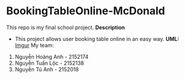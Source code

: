 # BookingTableOnline-McDonald
This repo is my final school project.
**Description**
 - This project allows user booking table online in an easy way.
 **UML:**
 [Imgur](https://i.imgur.com/uX8OzvX.png)
My team:
1. Nguyễn Hoàng Anh - 2152174
2. Nguyễn Tuấn Lộc  - 2152138
3. Nguyễn Tú Anh    - 2152018
